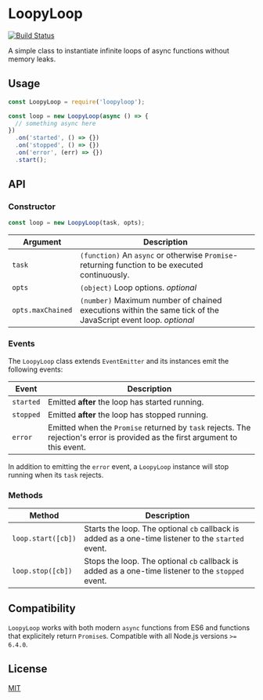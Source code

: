
# LoopyLoop

[![Build Status](https://travis-ci.org/jacoscaz/node-loopyloop.svg?branch=master)](https://travis-ci.org/jacoscaz/node-loopyloop)

A simple class to instantiate infinite loops of async functions without memory leaks.

## Usage

```js
const LoopyLoop = require('loopyloop');

const loop = new LoopyLoop(async () => {
  // something async here
})
  .on('started', () => {})
  .on('stopped', () => {})
  .on('error', (err) => {})
  .start();
```

## API

### Constructor

```js
const loop = new LoopyLoop(task, opts);
```

| Argument          | Description                                                                                                   |
| ----------------- | ------------------------------------------------------------------------------------------------------------- |
| `task`            | `(function)` An `async` or otherwise `Promise`-returning function to be executed continuously.                |
| `opts`            | `(object)` Loop options. *optional*                                                                           |
| `opts.maxChained` | `(number)` Maximum number of chained executions within the same tick of the JavaScript event loop. *optional* |

### Events

The `LoopyLoop` class extends `EventEmitter` and its instances emit the following events:

| Event      | Description                                                                                                                   |
| ---------- | ----------------------------------------------------------------------------------------------------------------------------- |
| `started`  | Emitted **after** the loop has started running.                                                                               |
| `stopped`  | Emitted **after** the loop has stopped running.                                                                               |
| `error`    | Emitted when the `Promise` returned by `task` rejects. The rejection's error is provided as the first argument to this event. |

In addition to emitting the `error` event, a `LoopyLoop` instance will stop running when its `task` rejects.

### Methods

| Method             | Description                                                                                                           |
| ------------------ | --------------------------------------------------------------------------------------------------------------------- |
| `loop.start([cb])` | Starts the loop. The optional `cb` callback is added as a one-time listener to the `started` event.                   |
| `loop.stop([cb])`  | Stops the loop. The optional `cb` callback is added as a one-time listener to the `stopped` event.                    |

## Compatibility

`LoopyLoop` works with both modern `async` functions from ES6 and functions that explicitely return `Promise`s. Compatible with all Node.js versions `>= 6.4.0`.

## License

[MIT](./LICENSE)
